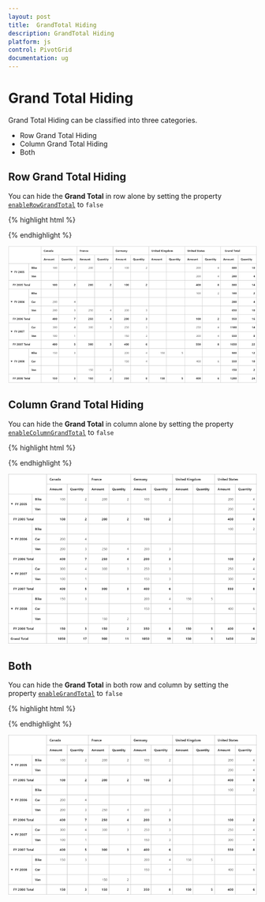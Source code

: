 ```yaml
---
layout: post
title:  GrandTotal Hiding
description: GrandTotal Hiding
platform: js
control: PivotGrid
documentation: ug
---
```


# Grand Total Hiding

Grand Total Hiding can be classified into three categories.

* Row Grand Total Hiding
* Column Grand Total Hiding
* Both

## Row Grand Total Hiding

You can hide the **Grand Total** in row alone by setting the property [`enableRowGrandTotal`](/js/api/ejpivotgrid#members:enablerowgrandtotal) to `false`

{% highlight html %}

<script>
    $(function() {    
        $("#PivotGrid1").ejPivotGrid({
        //...
        enableRowGrandTotal: false
        });
    });
</script>

{% endhighlight %}

![](GrandTotal-Hiding_images/enableRowGrandTotal.png)

## Column Grand Total Hiding

You can hide the **Grand Total** in column alone by setting the property [`enableColumnGrandTotal`](/js/api/ejpivotgrid#members:enablecolumngrandtotal) to `false`


{% highlight html %}

<div id="PivotGrid1"></div>
<script>
    $(function() {
        $("#PivotGrid1").ejPivotGrid({
            //...
            enableColumnGrandTotal: false
        });
    });
</script>

{% endhighlight %}

![](GrandTotal-Hiding_images/enableColumnGrandTotal.png)

## Both

You can hide the **Grand Total** in both row and column by setting the property [`enableGrandTotal`](/js/api/ejpivotgrid#members:enablegrandtotal) to `false`

{% highlight html %}

<div id="PivotGrid1"></div>

<script>
    $(function() {            
        $("#PivotGrid1").ejPivotGrid({
            //...
            enableGrandTotal: false
        });
    });
</script>

{% endhighlight %}

![](GrandTotal-Hiding_images/enableGrandTotal.png)